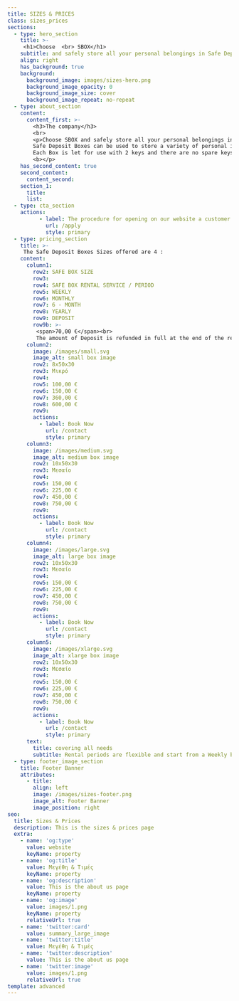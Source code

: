 ```yaml
---
title: SIZES & PRICES
class: sizes_prices
sections:
  - type: hero_section
    title: >-
     <h1>Choose  <br> SBOX</h1>
    subtitle: and safely store all your personal belongings in Safe Deposit Boxes with a 24/7 service
    align: right
    has_background: true
    background: 
      background_image: images/sizes-hero.png
      background_image_opacity: 0
      background_image_size: cover
      background_image_repeat: no-repeat
  - type: about_section
    content:
      content_first: >-
        <h3>The company</h3>
        <br>
        <p>Choose SBOX and safely store all your personal belongings in Safe Deposit Boxes with a 24/7 service, leaving behind any stress of loss.<br>
        Safe Deposit Boxes can be used to store a variety of personal items, valuables, jewelry, travel and other documents, devices such as a personal computer or a tablet, even cash.<br>
        Each Box is let for use with 2 keys and there are no spare keys, i.e. the Company does not have access to your Box. The locker of the Box opens with the simultaneous use of two keys, one of which is kept by you and the other by the Company. <br><b> The customers’ access to the facilities of SBOX is completely controlled.
        <b></p>
    has_second_content: true
    second_content:
      content_second: 
    section_1:
      title: 
      list:
  - type: cta_section
    actions:
          - label: The procedure for opening on our website a customer account is simple and together with the supporting documents you may need as part of the identification process, are described in detail in >
            url: /apply
            style: primary
  - type: pricing_section
    title: >-
     The Safe Deposit Boxes Sizes offered are 4 :
    content:
      column1:
        row2: SAFE BOX SIZE
        row3: 
        row4: SAFE BOX RENTAL SERVICE / PERIOD
        row5: WEEKLY
        row6: MONTHLY
        row7: 6 - MONTH
        row8: YEARLY
        row9: DEPOSIT
        row9b: >-
         <span>70,00 €</span><br>
         The amount of Deposit is refunded in full at the end of the rental period, provided that any of the conditions regarding correct use included in Terms and Conditions are not violated.                                                 
      column2:
        image: /images/small.svg
        image_alt: small box image
        row2: 8x50x30
        row3: Μικρό
        row4:  
        row5: 100,00 €
        row6: 150,00 €
        row7: 360,00 €
        row8: 600,00 €
        row9:   
        actions:
          - label: Book Now
            url: /contact
            style: primary
      column3: 
        image: /images/medium.svg
        image_alt: medium box image
        row2: 10x50x30
        row3: Μεσαίο
        row4:  
        row5: 150,00 €
        row6: 225,00 €
        row7: 450,00 €
        row8: 750,00 €
        row9:   
        actions:
          - label: Book Now
            url: /contact
            style: primary
      column4: 
        image: /images/large.svg
        image_alt: large box image
        row2: 10x50x30
        row3: Μεσαίο
        row4:  
        row5: 150,00 €
        row6: 225,00 €
        row7: 450,00 €
        row8: 750,00 €
        row9:   
        actions:
          - label: Book Now
            url: /contact
            style: primary
      column5: 
        image: /images/xlarge.svg
        image_alt: xlarge box image
        row2: 10x50x30
        row3: Μεσαίο
        row4:  
        row5: 150,00 €
        row6: 225,00 €
        row7: 450,00 €
        row8: 750,00 €
        row9:   
        actions:
          - label: Book Now
            url: /contact
            style: primary
      text: 
        title: covering all needs
        subtitle: Rental periods are flexible and start from a Weekly basis, Monthly and on a Six – Month and 12 – Month periods at special prices (long-term rental agreement). The cost of the rental, depending on the size of the box and the requested period can be found in our Price List .
  - type: footer_image_section
    title: Footer Banner
    attributes:
      - title: 
        align: left
        image: /images/sizes-footer.png
        image_alt: Footer Banner 
        image_position: right
seo:
  title: Sizes & Prices
  description: This is the sizes & prices page
  extra:
    - name: 'og:type'
      value: website
      keyName: property
    - name: 'og:title'
      value: Μεγέθη & Τιμές
      keyName: property
    - name: 'og:description'
      value: This is the about us page
      keyName: property
    - name: 'og:image'
      value: images/1.png
      keyName: property
      relativeUrl: true
    - name: 'twitter:card'
      value: summary_large_image
    - name: 'twitter:title'
      value: Μεγέθη & Τιμές
    - name: 'twitter:description'
      value: This is the about us page
    - name: 'twitter:image'
      value: images/1.png
      relativeUrl: true
template: advanced
---
```

